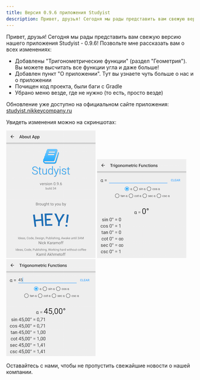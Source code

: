 ```yaml
---
title: Версия 0.9.6 приложения Studyist
description: Привет, друзья! Сегодня мы рады представить вам свежую версию нашего приложения Studyist - 0.9.6! Позвольте мне рассказать вам о всех изменениях...
---
```

Привет, друзья! Сегодня мы рады представить вам свежую версию нашего приложения Studyist - 0.9.6! Позвольте мне рассказать вам о всех изменениях:

- Добавлены "Тригонометрические функции" (раздел "Геометрия"). Вы можете высчитать все функции угла и даже больше!
- Добавлен пункт "О приложении". Тут вы узнаете чуть больше о нас и о приложении
- Почищен код проекта, были баги с Gradle
- Убрано меню везде, где не нужно (то есть, просто везде)

Обновление уже доступно на официальном сайте приложения: [studyist.nikkeycompany.ru](http://studyist.nikkeycompany.ru/ru.html#download)

Увидеть изменения можно на скриншотах:

![Страница "О приложении"](../img/2015-06-06-studyist-096/img2.png) 
![Тригонометрические функции](../img/2015-06-06-studyist-096/img3.png) 
![Тригонометрические функции в действии](../img/2015-06-06-studyist-096/img4.png)

Оставайтесь с нами, чтобы не пропустить свежайшие новости о нашей компании.